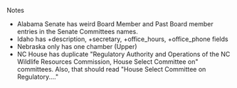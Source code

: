 Notes
- Alabama Senate has weird Board Member and Past Board member entries in the Senate Committees names.
- Idaho has +description, +secretary, +office_hours, +office_phone fields
- Nebraska only has one chamber (Upper)
- NC House has duplicate "Regulatory Authority and Operations of the NC Wildlife Resources Commission,
House Select Committee on" committees. Also, that should read "House Select Committee on Regulatory...."